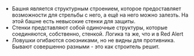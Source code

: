 - Башня является структурным строением, которое предоставляет возможности для стрельбы с него, а ещё на него можно залезть.
  На этой башне есть невысокие стенки для защиты.
- Стенки представляют собой одиночные структуры, которые соединяются, собственно, стенкой. Логика та же, что и в Red Alert
- Ловушки огибаются союзниками, но не видны для противника. Бывают совершенно разными - это как строитель решит.